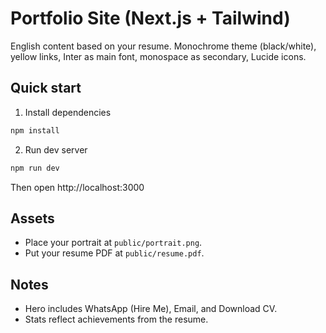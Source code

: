 # Portfolio Site (Next.js + Tailwind)

English content based on your resume. Monochrome theme (black/white), yellow links, Inter as main font, monospace as secondary, Lucide icons.

## Quick start

1) Install dependencies
```bash
npm install
```

2) Run dev server
```bash
npm run dev
```

Then open http://localhost:3000

## Assets
- Place your portrait at `public/portrait.png`.
- Put your resume PDF at `public/resume.pdf`.

## Notes
- Hero includes WhatsApp (Hire Me), Email, and Download CV.
- Stats reflect achievements from the resume.
